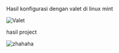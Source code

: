 Hasil konfigurasi dengan valet di linux mint 

![Valet](https://github.com/user-attachments/assets/ab77ff5b-6189-4733-b3db-8996a524dc50)

hasil project

![zhahaha](https://github.com/user-attachments/assets/ce5eb530-f9c5-4c21-8f01-7b186b01a6e8)
